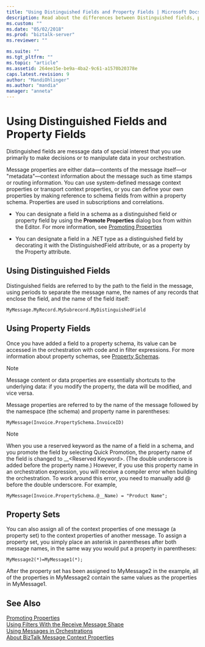 ```yaml
---
title: "Using Distinguished Fields and Property Fields | Microsoft Docs"
description: Read about the differences between Distinguished fields, property fields, and property sets. Distinguished fields use the path in the message field, property fields uses the the messaage name and the schema namespace, and property sets assign the context properties of a message (a property set) to the context properties of another message in BizTalk Server
ms.custom: ""
ms.date: "05/02/2018"
ms.prod: "biztalk-server"
ms.reviewer: ""

ms.suite: ""
ms.tgt_pltfrm: ""
ms.topic: "article"
ms.assetid: 264ee15e-be9a-4ba2-9c61-a1570b20378e
caps.latest.revision: 9
author: "MandiOhlinger"
ms.author: "mandia"
manager: "anneta"
---
```

# Using Distinguished Fields and Property Fields
Distinguished fields are message data of special interest that you use primarily to make decisions or to manipulate data in your orchestration.  
  
 Message properties are either data—contents of the message itself—or "metadata"—context information about the message such as time stamps or routing information. You can use system-defined message context properties or transport context properties, or you can define your own properties by making reference to schema fields from within a property schema. Properties are used in subscriptions and correlations.  
  
-   You can designate a field in a schema as a distinguished field or property field by using the **Promote Properties** dialog box from within the Editor. For more information, see [Promoting Properties](../core/promoting-properties.md)  
  
-   You can designate a field in a .NET type as a distinguished field by decorating it with the DistinguishedField attribute, or as a property by the Property attribute.  
  
## Using Distinguished Fields  
 Distinguished fields are referred to by the path to the field in the message, using periods to separate the message name, the names of any records that enclose the field, and the name of the field itself:  
  
```  
MyMessage.MyRecord.MySubrecord.MyDistinguishedField  
```  
  
## Using Property Fields  
 Once you have added a field to a property schema, its value can be accessed in the orchestration with code and in filter expressions. For more information about property schemas, see [Property Schemas](../core/property-schemas.md).  
  
> [!NOTE]
>  Message content or data properties are essentially shortcuts to the underlying data: if you modify the property, the data will be modified, and vice versa.  
  
 Message properties are referred to by the name of the message followed by the namespace (the schema) and property name in parentheses:  
  
```  
MyMessage(Invoice.PropertySchema.InvoiceID)  
```  
  
> [!NOTE]
>  When you use a reserved keyword as the name of a field in a schema, and you promote the field by selecting Quick Promotion, the property name of the field is changed to __\<Reserved Keyword\>. (The double underscore is added before the property name.) However, if you use this property name in an orchestration expression, you will receive a compiler error when building the orchestration.  To work around this error, you need to manually add \@ before the double underscore. For example,  
>   
>  `MyMessage(Invoice.PropertySchema.@__Name) = "Product Name";`  
  
## Property Sets  
 You can also assign all of the context properties of one message (a property set) to the context properties of another message. To assign a property set, you simply place an asterisk in parentheses after both message names, in the same way you would put a property in parentheses:  
  
```  
MyMessage2(*)=MyMessage1(*);  
```  
  
 After the property set has been assigned to MyMessage2 in the example, all of the properties in MyMessage2 contain the same values as the properties in MyMessage1.  
  
## See Also  
 [Promoting Properties](../core/promoting-properties.md)   
 [Using Filters With the Receive Message Shape](../core/using-filters-with-the-receive-message-shape.md)   
 [Using Messages in Orchestrations](../core/using-messages-in-orchestrations.md)   
 [About BizTalk Message Context Properties](../core/about-biztalk-message-context-properties.md)
